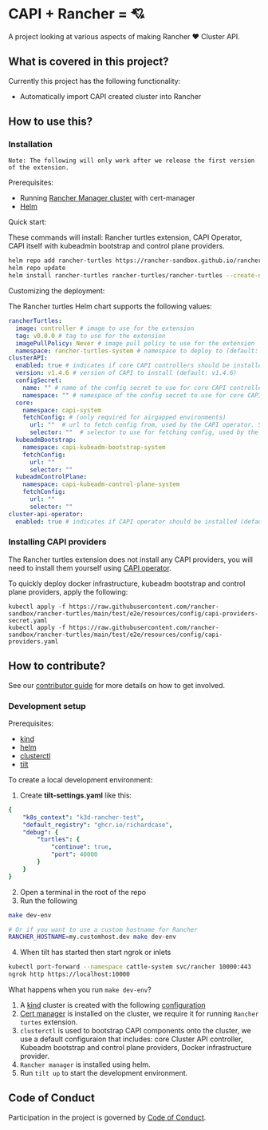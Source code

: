 # CAPI + Rancher = :cupid:

A project looking at various aspects of making Rancher :heart: Cluster API.

## What is covered in this project?

Currently this project has the following functionality:

- Automatically import CAPI created cluster into Rancher

## How to use this?

### Installation

```
Note: The following will only work after we release the first version of the extension.
```

Prerequisites:

- Running [Rancher Manager cluster](https://ranchermanager.docs.rancher.com/) with cert-manager
- [Helm](https://helm.sh/)

Quick start:

These commands will install: Rancher turtles extension, CAPI Operator, CAPI itself with kubeadmin bootstrap and control plane providers.

```bash
helm repo add rancher-turtles https://rancher-sandbox.github.io/rancher-turtles
helm repo update
helm install rancher-turtles rancher-turtles/rancher-turtles --create-namespace -n rancher-turtles-system
```

Customizing the deployment:

The Rancher turtles Helm chart supports the following values:

```yaml
rancherTurtles:
  image: controller # image to use for the extension
  tag: v0.0.0 # tag to use for the extension
  imagePullPolicy: Never # image pull policy to use for the extension
  namespace: rancher-turtles-system # namespace to deploy to (default: rancher-turtles-system)
clusterAPI:
  enabled: true # indicates if core CAPI controllers should be installed (default: true)
  version: v1.4.6 # version of CAPI to install (default: v1.4.6)
  configSecret:
    name: "" # name of the config secret to use for core CAPI controllers, used by the CAPI operator. See [CAPI operator](https://github.com/kubernetes-sigs/cluster-api-operator/tree/main/docs#installing-azure-infrastructure-provider) docs for more details.
    namespace: "" # namespace of the config secret to use for core CAPI controllers, used by the CAPI operator.
  core:
    namespace: capi-system
    fetchConfig: # (only required for airgapped environments)
      url: ""  # url to fetch config from, used by the CAPI operator. See [CAPI operator](https://github.com/kubernetes-sigs/cluster-api-operator/tree/main/docs#provider-spec) docs for more details.
      selector: ""  # selector to use for fetching config, used by the CAPI operator.
  kubeadmBootstrap:
    namespace: capi-kubeadm-bootstrap-system
    fetchConfig:
      url: ""
      selector: ""
  kubeadmControlPlane:
    namespace: capi-kubeadm-control-plane-system
    fetchConfig:
      url: ""
      selector: ""
cluster-api-operator: 
  enabled: true # indicates if CAPI operator should be installed (default: true)

```
### Installing CAPI providers

The Rancher turtles extension does not install any CAPI providers, you will need to install them yourself using [CAPI operator](https://github.com/kubernetes-sigs/cluster-api-operator/tree/main/docs).
 
To quickly deploy docker infrastructure, kubeadm bootstrap and control plane providers, apply the following:

```
kubectl apply -f https://raw.githubusercontent.com/rancher-sandbox/rancher-turtles/main/test/e2e/resources/config/capi-providers-secret.yaml
kubectl apply -f https://raw.githubusercontent.com/rancher-sandbox/rancher-turtles/main/test/e2e/resources/config/capi-providers.yaml
```

## How to contribute?
See our [contributor guide](CONTRIBUTING.md) for more details on how to get involved.

### Development setup

Prerequisites:

- [kind](https://kind.sigs.k8s.io/)
- [helm](https://helm.sh/)
- [clusterctl](https://cluster-api.sigs.k8s.io/user/quick-start.html#install-clusterctl)
- [tilt](https://tilt.dev/)

To create a local development environment:

1. Create **tilt-settings.yaml** like this:

```yaml
{
    "k8s_context": "k3d-rancher-test",
    "default_registry": "ghcr.io/richardcase",
    "debug": {
        "turtles": {
            "continue": true,
            "port": 40000
        }
    }
}
```

2. Open a terminal in the root of the repo
3. Run the following

```bash
make dev-env

# Or if you want to use a custom hostname for Rancher
RANCHER_HOSTNAME=my.customhost.dev make dev-env
```

4. When tilt has started then start ngrok or inlets

```bash
kubectl port-forward --namespace cattle-system svc/rancher 10000:443
ngrok http https://localhost:10000
```

What happens when you run `make dev-env`?

1. A [kind](https://kind.sigs.k8s.io/) cluster is created with the following [configuration](./scripts/kind-cluster-with-extramounts.yaml)
2. [Cert manager](https://cert-manager.io/) is installed on the cluster, we require it for running `Rancher turtes` extension.
3. `clusterctl` is used to bootstrap CAPI components onto the cluster, we use a default configuraion that includes: core Cluster API controller, Kubeadm bootstrap and control plane providers, Docker infrastructure provider.
4. `Rancher manager` is installed using helm.
5. Run `tilt up` to start the development environment.

## Code of Conduct

Participation in the project is governed by [Code of Conduct](code-of-conduct.md).
